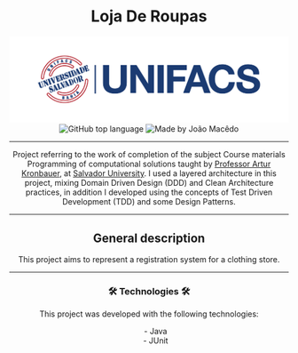 <div align="center">
   <h1> Loja De Roupas </h1>
   <img alt="Salvador University" src="./assets/unifacsLogo.png" />
   <img alt="GitHub top language" src="https://img.shields.io/github/languages/top/joaomacedx/lojaDeRoupas?style=flat" >
   <img alt="Made by João Macêdo" src="https://img.shields.io/badge/made%20by-João%20Macêdo-blue">
   <hr>
  <p>Project referring to the work of completion of the subject Course materials Programming of computational solutions taught by <a href="https://github.com/arturKronbauer">Professor Artur Kronbauer</a>, at <a href="https://www.unifacs.br">Salvador University</a>. I used a layered architecture in this project, mixing Domain Driven Design (DDD) and Clean Architecture practices, in addition I developed using the concepts of Test Driven Development (TDD) and some Design Patterns.</p>
   <hr>
   <h2>General description</h2>
<p>This project aims to represent a registration system for a clothing store.</p>
 </div>
 <hr>
 <div align="center">
   <h3> 🛠 Technologies 🛠 </h3>
   <p>This project was developed with the following technologies:</p>
</div>

<ul style="list-style: none;" align="center">
  <li>- Java</li>
  <li>- JUnit</li>
</ul>

